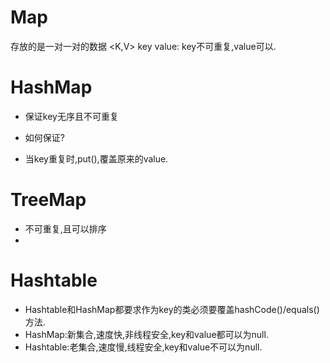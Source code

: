 Map
====
存放的是一对一对的数据
<K,V>
key value: key不可重复,value可以.


HashMap
=======
* 保证key无序且不可重复
* 如何保证?


* 当key重复时,put(),覆盖原来的value.


TreeMap
=======
* 不可重复,且可以排序
* 




Hashtable
=========
* Hashtable和HashMap都要求作为key的类必须要覆盖hashCode()/equals()方法.
* HashMap:新集合,速度快,非线程安全,key和value都可以为null.
* Hashtable:老集合,速度慢,线程安全,key和value不可以为null.